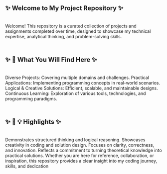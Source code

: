 **<p style="font-size:20px;">✨ Welcome to My Project Repository ✨</p>**<br>
Welcome! This repository is a curated collection of projects and assignments completed over time, designed to showcase my technical expertise, analytical thinking, and problem-solving skills. 
<br><br><br>

**<p style="font-size:20px;">✨ 🌟 What You Will Find Here ✨</p>**<br>
Diverse Projects:             Covering multiple domains and challenges.
Practical Applications:       Implementing programming concepts in real-world scenarios.
Logical & Creative Solutions: Efficient, scalable, and maintainable designs. 
Continuous Learning:          Exploration of various tools, technologies, and programming paradigms. 
<br><br><br>


**<p style="font-size:20px;">✨ 🌟 💡 Highlights ✨</p>**<br>
Demonstrates structured thinking and logical reasoning.
Showcases creativity in coding and solution design. 
Focuses on clarity, correctness, and innovation. 
Reflects a commitment to turning theoretical knowledge into practical solutions. 
Whether you are here for reference, collaboration, or inspiration, this repository provides a clear insight into my coding journey, skills, and dedication
